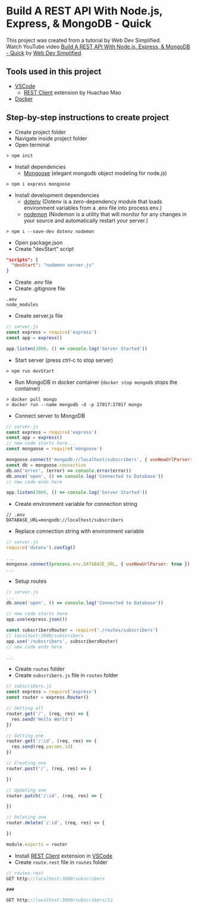 # Build A REST API With Node.js, Express, & MongoDB - Quick
This project was created from a tutorial by Web Dev Simplified.  
Watch YouTube video [Build A REST API With Node.js, Express, & MongoDB - Quick](https://www.youtube.com/watch?v=fgTGADljAeg) by [Web Dev Simplified](https://www.youtube.com/c/WebDevSimplified).

## Tools used in this project
- [VSCode](https://code.visualstudio.com/)
  - [REST Client](https://marketplace.visualstudio.com/items?itemName=humao.rest-client) extension by Huachao Mao
- [Docker](https://www.docker.com/)

## Step-by-step instructions to create project
- Create project folder
- Navigate inside project folder
- Open terminal
```Terminal
> npm init
```
- Install dependencies
  - [Mongoose](https://mongoosejs.com/) (elegant mongodb object modeling for node.js)
```Terminal
> npm i express mongoose
```
- Install development dependencies
  - [dotenv](https://github.com/motdotla/dotenv#readme) (Dotenv is a zero-dependency module that loads environment variables from a .env file into process.env.)
  - [nodemon](https://nodemon.io/) (Nodemon is a utility that will monitor for any changes in your source and automatically restart your server.)
```Terminal
> npm i --save-dev dotenv nodemon
```
- Open package.json
- Create "devStart" script
```json
"scripts": {
  "devStart": "nodemon server.js"
}
```
- Create .env file
- Create .gitignore file
```
.env
node_modules
```
- Create server.js file
```js
// server.js
const express = require('express')
const app = express()

app.listen(3000, () => console.log('Server Started'))
```
- Start server (press ctrl-c to stop server)
```Terminal
> npm run devStart
```
- Run MongoDB in docker container (`docker stop mongodb` stops the container)
```Terminal
> docker pull mongo
> docker run --name mongodb -d -p 27017:27017 mongo
```
- Connect server to MongoDB
```js
// server.js
const express = require('express')
const app = express()
// new code starts here...
const mongoose = require('mongoose')

mongoose.connect('mongodb://localhost/subscribers', { useNewUrlParser: true })
const db = mongoose.connection
db.on('error', (error) => console.error(error))
db.once('open', () => console.log('Connected to Database'))
// new code ends here

app.listen(3000, () => console.log('Server Started'))
```
- Create environment variable for connection string
```
// .env
DATABASE_URL=mongodb://localhost/subscribers
```
- Replace connection string with environment variable
```js
// server.js
require('dotenv').config()

...
mongoose.connect(process.env.DATABASE_URL, { useNewUrlParser: true })
...
```
- Setup routes
```js
// server.js
...
db.once('open', () => console.log('Connected to Database'))

// new code starts here
app.use(express.json())

const subscribersRouter = require('./routes/subscribers')
// localhost:3000/subscribers
app.use('/subscribers', subscribersRouter)
// new code ends here

...
```
- Create `routes` folder
- Create `subscribers.js` file in `routes` folder
```js
// subscribers.js
const express = require('express')
const router = express.Router()

// Getting all
router.get('/', (req, res) => {
  res.send('Hello World')
})

// Getting one
router.get('/:id', (req, res) => {
  res.send(req.params.id)
})

// Creating one
router.post('/', (req, res) => {

})

// Updating one
router.patch('/:id', (req, res) => {

})

// Deleting one
router.delete('/:id', (req, res) => {

})

module.exports = router
```
- Install [REST Client](https://marketplace.visualstudio.com/items?itemName=humao.rest-client) extension in [VSCode](https://code.visualstudio.com/)
- Create `route.rest` file in `routes` folder
```js
// routes.rest
GET http://localhost:3000/subscribers

###

GET http://localhost:3000/subscribers/12
```
